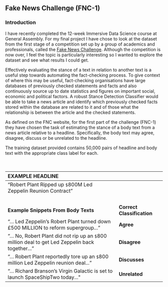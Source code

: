 ## Fake News Challenge (FNC-1)

### Introduction

I have recently completed the 12-week Immersive Data Science course at General Assembly. For my final project I have chose to look at the dataset from the first stage of a competition set up by a group of academics and professionals, called the [Fake News Challenge](http://www.fakenewschallenge.org). Although the competition is now over, I feel the topic is particularly interesting so I wanted to explore the dataset and see what results I could get. 

Effectively evaluating the stance of a text in relation to another text is a useful step towards automating the fact-checking process. To give context of where this may be useful, fact-checking organisations have large databases of previously checked statements and facts and also continuously source up to date statistics and figures on important social, economic and political factors. A robust Stance Detection Classifier would be able to take a news article and identify which previously checked facts stored within the database are related to it and of those what the relationship is between the article and the checked statements. 

As defined on the FNC website, for the first part of the challenge (FNC-1) they have chosen the task of estimating the stance of a body text from a news article relative to a headline. Specifically, the body text may agree, disagree, discuss or be unrelated to the headline.

The training dataset provided contains 50,000 pairs of headline and body text with the appropriate class label for each. 
<br/>
<br/>
<br/>

|**EXAMPLE HEADLINE**|   |
|:-------- | ----- |
|“Robert Plant Ripped up `$`800M Led Zeppelin Reunion Contract”| |
|<br/>  |<br/>    |
|**Example Snippets From Body Texts** | **Correct Classification** |
|“… Led Zeppelin’s Robert Plant turned down £500 MILLION to reform supergroup...”| **Agree**|
|“… No, Robert Plant did not rip up an `$`800 million deal to get Led Zeppelin back together...”| **Disagree**|
|“… Robert Plant reportedly tore up an `$`800 million Led Zeppelin reunion deal...”|**Discusses**|
|“… Richard Branson’s Virgin Galactic is set to launch SpaceShipTwo today..."| **Unrelated** |

<br/>
<br/>

